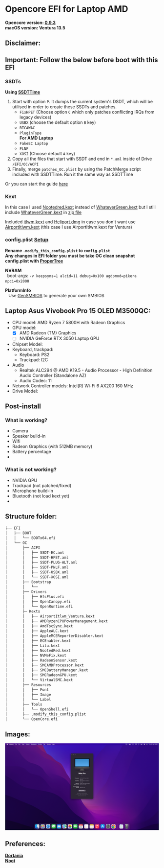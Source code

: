 # Opencore EFI for Laptop AMD
**Opencore version: [0.9.3](https://github.com/acidanthera/OpenCorePkg/releases/)**  
**macOS version: Ventura 13.5**  

## Disclaimer:


## Important: Follow the below before boot with this EFI
### SSDTs
**Using [SSDTTime](https://github.com/corpnewt/SSDTTime)**  
1. Start with option ```P```. It dumps the current system's DSDT, which will be utilised in order to create these SSDTs and patches.
    + ```FixHPET``` (Choose option ```C``` which only patches conflicting IRQs from legacy devices)
    + ```USBX``` (choose the default option ```B``` key)
    + ```RTCAWAC```
    + ```PluginType```  
**For AMD Laptop**
    + ```FakeEC Laptop```
    + ```PLNF```
    + ```XOSI``` (Choose default ```A``` key)
2. Copy all the files that start with SSDT and end in ```*.aml``` inside of Drive ```/EFI/OC/ACPI```
3. Finally, merge ```patches_OC.plist``` by using the PatchMerge script included with SSDTTime. Run it the same way as SSDTTime


Or you can start the guide [here](https://nootinc.github.io/guide/gathering-files/acpi)


### Kext
In this case I used [Nootedred.kext](https://github.com/NootInc/NootedRed) instead of [WhateverGreen.kext](https://github.com/acidanthera/WhateverGreen/releases) but I still include [WhateverGreen.kext](https://github.com/acidanthera/WhateverGreen/releases) in [zip file](EFI/OC/Kexts/WhateverGreen.kext.zip)

Included [itlwm.kext](https://github.com/OpenIntelWireless/itlwm/releases) and [Heliport.dmg](https://github.com/OpenIntelWireless/HeliPort/releases) in case you don't want use [AirportItlwm.kext](https://github.com/OpenIntelWireless/itlwm/releases) (this case I use AirportItlwm.kext for Ventura)


### config.plist [Setup](https://dortania.github.io/OpenCore-Install-Guide/AMD/zen.html#starting-point)
**Rename ```.modify_this_config.plist``` to ```config.plist```**  
**Any changes in EFI folder you must be take OC clean snapshot config.plist with [ProperTree](https://github.com/corpnewt/ProperTree)** 

**NVRAM**  
&ensp;boot-args: ```-v keepsyms=1 alcid=11 debug=0x100 agdpmod=pikera npci=0x2000```

**PlatformInfo**  
&ensp; Use [GenSMBIOS](https://github.com/corpnewt/GenSMBIOS) to generate your own SMBIOS  


## Laptop Asus Vivobook Pro 15 OLED M3500QC:
- CPU model: AMD Ryzen 7 5800H with Radeon Graphics
- GPU model:
    + [x] AMD Radeon (TM) Graphics
    + [ ] NVIDIA GeForce RTX 3050 Laptop GPU
- Chipset Model: 
- Keyboard, trackpad:
  - Keyboard: PS2
  - Trackpad: I2C
- Audio
  - Realtek ALC294 @ AMD K19.5 - Audio Processor - High Definition Audio Controller (Standalone AZ)
  - Audio Codec: 11
- Network Controller models: Intel(R) Wi-Fi 6 AX200 160 MHz
- Drive Model: 


## Post-install
### What is working?
- Camera
- Speaker build-in
- Wifi 
- Radeon Graphics (with 512MB memory)
- Battery percentage
-
### What is not working?
- NVIDIA GPU
- Trackpad (not patched/fixed)
- Microphone build-in
- Bluetooth (not load kext yet)
-


## Structure folder:
```
├── EFI
│   ├── BOOT
│   │   └── BOOTx64.efi
│   └── OC
│       ├── ACPI
│       │   ├── SSDT-EC.aml
│       │   ├── SSDT-HPET.aml
│       │   ├── SSDT-PLUG-ALT.aml
│       │   ├── SSDT-PNLF.aml
│       │   ├── SSDT-USBX.aml
│       │   └── SSDT-XOSI.aml
│       ├── Bootstrap
│       │   └── 
│       ├── Drivers
│       │   ├── HfsPlus.efi
│       │   ├── OpenCanopy.efi
│       │   └── OpenRuntime.efi
│       ├─ Kexts
│       │   ├── AirportItlwm_Ventura.kext
│       │   ├── AMDRyzenCPUPowerManagement.kext
│       │   ├── AmdTscSync.kext
│       │   ├── AppleALC.kext
│       │   ├── AppleMCEReporterDisabler.kext
│       │   ├── ECEnabler.kext
│       │   ├── Lilu.kext
│       │   ├── NootedRed.kext
│       │   ├── NVMeFix.kext
│       │   ├── RadeonSensor.kext
│       │   ├── SMCAMDProcessor.kext
│       │   ├── SMCBatteryManager.kext
│       │   ├── SMCRadeonGPU.kext
│       │   └── VirtualSMC.kext
│       ├── Resources
│       │   ├── Font
│       │   ├── Image
│       │   └── Label
│       ├── Tools
│       │   └── OpenShell.efi
│       ├── .modify_this_config.plist
│       └── OpenCore.efi
```


## Images:
![](Images/pic1.png)


## Preferences:
**[Dortania](https://dortania.github.io/)**  
**[Noot](https://nootinc.github.io/)**